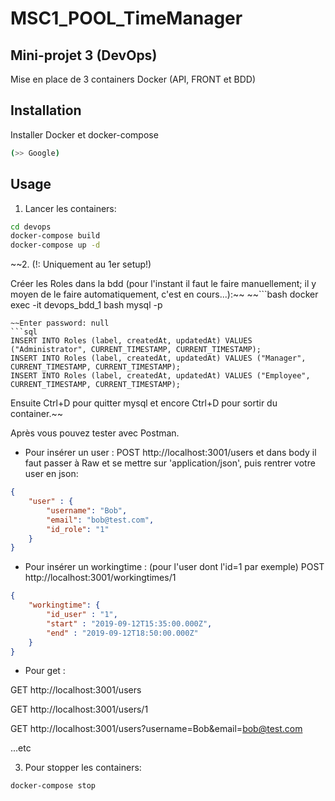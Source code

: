 # MSC1_POOL_TimeManager
## Mini-projet 3 (DevOps)

Mise en place de 3 containers Docker (API, FRONT et BDD)

## Installation

Installer Docker et docker-compose

```bash
(>> Google)
```

## Usage


1. Lancer les containers:
```bash
cd devops
docker-compose build
docker-compose up -d
```
~~2. (!: Uniquement au 1er setup!)

Créer les Roles dans la bdd (pour l'instant il faut le faire manuellement; il y moyen de le faire automatiquement, c'est en cours...):~~
~~```bash
docker exec -it devops_bdd_1 bash
mysql -p
```~~
~~Enter password: null
```sql
INSERT INTO Roles (label, createdAt, updatedAt) VALUES ("Administrator", CURRENT_TIMESTAMP, CURRENT_TIMESTAMP);
INSERT INTO Roles (label, createdAt, updatedAt) VALUES ("Manager", CURRENT_TIMESTAMP, CURRENT_TIMESTAMP);
INSERT INTO Roles (label, createdAt, updatedAt) VALUES ("Employee", CURRENT_TIMESTAMP, CURRENT_TIMESTAMP);
```
Ensuite Ctrl+D pour quitter mysql et encore Ctrl+D pour sortir du container.~~

Après vous pouvez tester avec Postman.
 
 - Pour insérer un user :
POST http://localhost:3001/users
et dans body il faut passer à Raw et se mettre sur 'application/json', puis rentrer votre user en json:
```json
{
	"user" : {
		"username": "Bob",
		"email": "bob@test.com",
		"id_role": "1"
	}
}
```
 - Pour insérer un workingtime : (pour l'user dont l'id=1 par exemple) 
POST http://localhost:3001/workingtimes/1
```json
{
	"workingtime": {
		"id_user" : "1",
		"start" : "2019-09-12T15:35:00.000Z",
		"end" : "2019-09-12T18:50:00.000Z"
	}
}
```
 - Pour get :

 GET http://localhost:3001/users

 GET http://localhost:3001/users/1

 GET http://localhost:3001/users?username=Bob&email=bob@test.com
 
...etc


3. Pour stopper les containers: 
```bash
docker-compose stop
```

